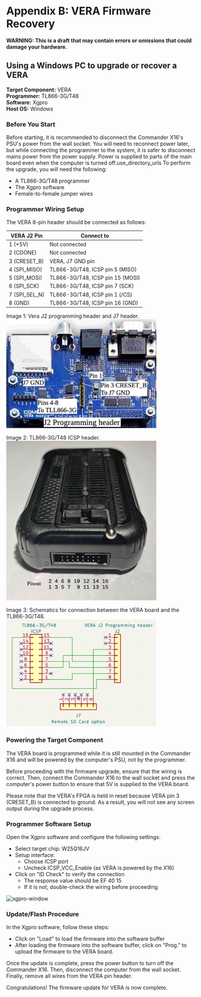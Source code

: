 
# Appendix B: VERA Firmware Recovery

**WARNING: This is a draft that may contain errors or omissions that could damage your hardware.**

## Using a Windows PC to upgrade or recover a VERA

**Target Component:** VERA  
**Programmer:** TL866-3G/T48  
**Software:** Xgpro  
**Host OS:** Windows  


### Before You Start

Before starting, it is recommended to disconnect the Commander X16's PSU's power from the wall socket.  You will need to reconnect power later, but while connecting the programmer to the system, it is safer to disconnect mains power from the power supply. Power is supplied to parts of the main board even when the computer is turned off.use_directory_urls
To perform the upgrade, you will need the following:
- A TL866-3G/T48 programmer
- The Xgpro software
- Female-to-female jumper wires


### Programmer Wiring Setup

The VERA 8-pin header should be connected as follows:

| VERA J2 Pin   | Connect to                       |
|---------------|----------------------------------|
| 1 (+5V)       | Not connected                    |
| 2 (CDONE)     | Not connected                    |
| 3 (CRESET_B)  | VERA, J7 GND pin                 |
| 4 (SPI_MISO)  | TL866-3G/T48, ICSP pin 5 (MISO)  |
| 5 (SPI_MOSI)  | TL866-3G/T48, ICSP pin 15 (MOSI) |
| 6 (SPI_SCK)   | TL866-3G/T48, ICSP pin 7 (SCK)   |
| 7 (SPI_SEL_N) | TL866-3G/T48, ICSP pin 1 (/CS)   |
| 8 (GND)       | TL866-3G/T48, ICSP pin 16 (GND)  |

Image 1: Vera J2 programming header and J7 header.<br>
<img src="images/vera-prg-hdr.jpg" width="400" />

Image 2: TL866-3G/T48 ICSP header.<br>
<img src="images/tl866-3g-icsp.jpg" width="400" />

Image 3: Schematics for connection between the VERA board and the TL866-3G/T48.<br>
<img src="images/tl866-3g-to-vera.png" width="400" />


### Powering the Target Component

The VERA board is programmed while it is still mounted in the Commander X16 and 
will be powered by the computer's PSU, not by the programmer.

Before proceeding with the firmware upgrade, ensure that the wiring is correct. 
Then, connect the Commander X16 to the wall socket and press the computer's power 
button to ensure that 5V is supplied to the VERA board.

Please note that the VERA's FPGA is held in reset because 
VERA pin 3 (CRESET_B) is connected to ground. As a result, 
you will not see any screen output during the upgrade process.


### Programmer Software Setup

Open the Xgpro software and configure the following settings:

- Select target chip: W25Q16JV
- Setup interface: 
    - Choose ICSP port
    - Uncheck ICSP_VCC_Enable (as VERA is powered by the X16)
- Click on "ID Check" to verify the connection
    - The response value should be EF 40 15
    - If it is not, double-check the wiring before proceeding
      
<img width="600" alt="xgpro-window" src="https://github.com/user-attachments/assets/cdaebea2-df90-4abe-8805-a2e42f936f87" />

### Update/Flash Procedure

In the Xgpro software, follow these steps:

- Click on "Load" to load the firmware into the software buffer
- After loading the firmware into the software buffer, click on "Prog." to upload the firmware to the VERA board.

Once the update is complete, press the power button to turn off the Commander X16. Then, disconnect the computer from the wall socket. Finally, remove all wires from the VERA pin header.

Congratulations! The firmware update for VERA is now complete.

<!-- For PDF formatting -->
<div class="page-break"></div>
